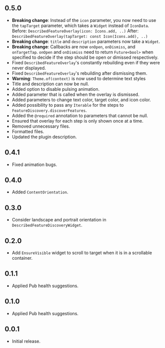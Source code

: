 ## 0.5.0

* **Breaking change**: Instead of the `icon` parameter, you now need to use the `tapTarget`
  parameter, which takes a `Widget` instead of `IconData`.
  Before: `DescribedFeatureOverlay(icon: Icons.add, ..)`
  After: `DescribedFeatureOverlay(tapTarget: const Icon(Icons.add), ..)`
* **Breaking change**: `title` and `description` parameters now take a `Widget`.
* **Breaking change**: Callbacks are now `onOpen`, `onDismiss`, and `onTargetTap`.
  `onOpen` and `onDismiss` need to return `Future<bool>` when specified to decide
  if the step should be open or dimissed respectively.
* Fixed `DescribedFeatureOverlay`'s constantly rebuilding even if they were never displayed.
* Fixed `DescribedFeatureOverlay`'s rebuilding after dismissing them.
* **Warning**: `Theme.of(context)` is now used to determine text styles
* Title and description can now be null.
* Added option to disable pulsing animation.
* Added parameter that is called when the overlay is dismissed.
* Added parameters to change text color, target color, and icon color.
* Added possibility to pass any `Iterable` for the steps to `FeatureDiscovery.discoverFeatures`.
* Added the `@required` annotation to parameters that cannot be null.
* Ensured that overlay for each step is only shown once at a time.
* Removed unnecessary files.
* Formatted files.
* Updated the plugin description.

## 0.4.1

* Fixed animation bugs.

## 0.4.0

* Added `ContentOrientation`.

## 0.3.0

* Consider landscape and portrait orientation in `DescribedFeatureDiscoveryWidget`.

## 0.2.0

* Add `EnsureVisible` widget to scroll to target when it is in a scrollable container.

## 0.1.1

* Applied Pub health suggestions.

## 0.1.0

* Applied Pub health suggestions.

## 0.0.1

* Initial release.
